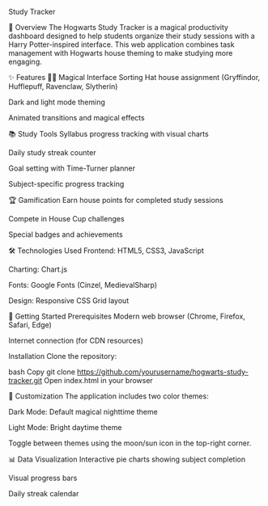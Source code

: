 Study Tracker 



🏰 Overview
The Hogwarts Study Tracker is a magical productivity dashboard designed to help students organize their study sessions with a Harry Potter-inspired interface. This web application combines task management with Hogwarts house theming to make studying more engaging.

✨ Features
🧙‍♂️ Magical Interface
Sorting Hat house assignment (Gryffindor, Hufflepuff, Ravenclaw, Slytherin)

Dark and light mode theming

Animated transitions and magical effects

📚 Study Tools
Syllabus progress tracking with visual charts

Daily study streak counter

Goal setting with Time-Turner planner

Subject-specific progress tracking

🏆 Gamification
Earn house points for completed study sessions

Compete in House Cup challenges

Special badges and achievements

🛠 Technologies Used
Frontend: HTML5, CSS3, JavaScript

Charting: Chart.js

Fonts: Google Fonts (Cinzel, MedievalSharp)

Design: Responsive CSS Grid layout

🚀 Getting Started
Prerequisites
Modern web browser (Chrome, Firefox, Safari, Edge)

Internet connection (for CDN resources)

Installation
Clone the repository:

bash
Copy
git clone https://github.com/yourusername/hogwarts-study-tracker.git
Open index.html in your browser

🎨 Customization
The application includes two color themes:

Dark Mode: Default magical nighttime theme

Light Mode: Bright daytime theme

Toggle between themes using the moon/sun icon in the top-right corner.

📊 Data Visualization
Interactive pie charts showing subject completion

Visual progress bars

Daily streak calendar
